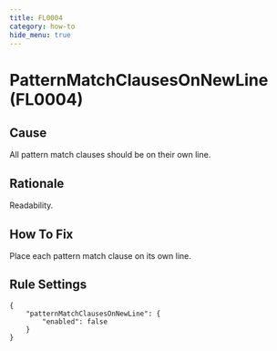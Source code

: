 ```yaml
---
title: FL0004
category: how-to
hide_menu: true
---
```


# PatternMatchClausesOnNewLine (FL0004)

## Cause

All pattern match clauses should be on their own line.

## Rationale

Readability.

## How To Fix

Place each pattern match clause on its own line.

## Rule Settings

    {
        "patternMatchClausesOnNewLine": {
            "enabled": false
        }
    }
